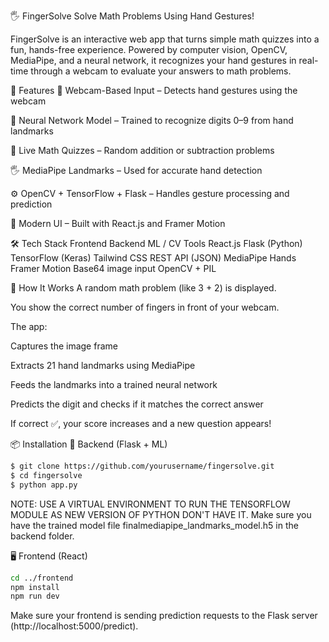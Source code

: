 🖐️ FingerSolve
Solve Math Problems Using Hand Gestures!

FingerSolve is an interactive web app that turns simple math quizzes into a fun, hands-free experience. Powered by computer vision, OpenCV, MediaPipe, and a neural network, it recognizes your hand gestures in real-time through a webcam to evaluate your answers to math problems.

🚀 Features
🎥 Webcam-Based Input – Detects hand gestures using the webcam

🧠 Neural Network Model – Trained to recognize digits 0–9 from hand landmarks

🧮 Live Math Quizzes – Random addition or subtraction problems

🖐️ MediaPipe Landmarks – Used for accurate hand detection

⚙️ OpenCV + TensorFlow + Flask – Handles gesture processing and prediction

🎨 Modern UI – Built with React.js and Framer Motion

🛠️ Tech Stack
Frontend	Backend	ML / CV Tools
React.js	Flask (Python)	TensorFlow (Keras)
Tailwind CSS	REST API (JSON)	MediaPipe Hands
Framer Motion	Base64 image input	OpenCV + PIL

🧠 How It Works
A random math problem (like 3 + 2) is displayed.

You show the correct number of fingers in front of your webcam.

The app:

Captures the image frame

Extracts 21 hand landmarks using MediaPipe

Feeds the landmarks into a trained neural network

Predicts the digit and checks if it matches the correct answer

If correct ✅, your score increases and a new question appears!


📦 Installation
🔧 Backend (Flask + ML)

```bash
$ git clone https://github.com/yourusername/fingersolve.git
$ cd fingersolve
$ python app.py
```

NOTE: USE A VIRTUAL ENVIRONMENT TO RUN THE TENSORFLOW MODULE AS NEW VERSION OF PYTHON DON'T HAVE IT.
Make sure you have the trained model file finalmediapipe_landmarks_model.h5 in the backend folder.

🖥️ Frontend (React)
```bash 
cd ../frontend
npm install
npm run dev
```
Make sure your frontend is sending prediction requests to the Flask server (http://localhost:5000/predict).




